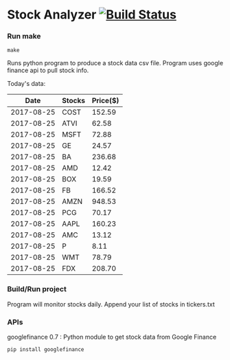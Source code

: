 # Stock Analyzer [![Build Status](https://travis-ci.org/ogoyal/StockAnalyzer.svg?branch=master)](https://travis-ci.org/ogoyal/StockAnalyzer)

### Run make
```
make
```

Runs python program to produce a stock data csv file. Program uses google finance api to pull stock info.

Today's data:

| Date| Stocks| Price($) | 
| --- | --- | ---  | 
| 2017-08-25| COST| 152.59 | 
| 2017-08-25| ATVI| 62.58 | 
| 2017-08-25| MSFT| 72.88 | 
| 2017-08-25| GE| 24.57 | 
| 2017-08-25| BA| 236.68 | 
| 2017-08-25| AMD| 12.42 | 
| 2017-08-25| BOX| 19.59 | 
| 2017-08-25| FB| 166.52 | 
| 2017-08-25| AMZN| 948.53 | 
| 2017-08-25| PCG| 70.17 | 
| 2017-08-25| AAPL| 160.23 | 
| 2017-08-25| AMC| 13.12 | 
| 2017-08-25| P| 8.11 | 
| 2017-08-25| WMT| 78.79 | 
| 2017-08-25| FDX| 208.70 | 

### Build/Run project

Program will monitor stocks daily. Append your list of stocks in tickers.txt

### APIs
googlefinance 0.7 : Python module to get stock data from Google Finance

```
pip install googlefinance
```

